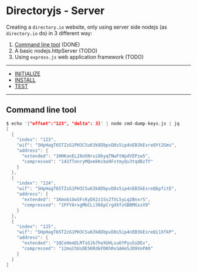 # Directoryjs - Server

Creating a `directory.io` website, only using server side nodejs (as `directory.io` do) in 3 different way:

1. [Command line tool](#command-line-tool) (DONE)
2. A basic nodejs.httpServer (TODO)
3. Using `express.js` web application framework (TODO)

---

* [INITIALIZE](INITIALIZE.md)
* [INSTALL](INSTALL.md)
* [TEST](TEST.md)

---

## Command line tool

``` c
$ echo '{"offset":"123", "delta": 3}' | node cmd-dump-keys.js | jq
[
  {
    "index": "123",
    "wif": "5HpHagT65TZzG1PH3CSu63k8DbpvD8s5ip4nEB3kEsreQYt2Gms",
    "address": {
      "extended": "1HHKanEL28o5Nrui8byqTNwFtWpdVEPzw5",
      "compressed": "141fTonryMQxmkKcba9FstmyQv3tqdBzTY"
    }
  },
  {
    "index": "124",
    "wif": "5HpHagT65TZzG1PH3CSu63k8DbpvD8s5ip4nEB3kEsreQbpfitE",
    "address": {
      "extended": "1KmobiUwSFcKyDX2z1Ss2TVL5yLq2BnxrS",
      "compressed": "1FFYArxgMbCLi366pCrgdXfzGBBMGssX9"
    }
  },
  {
    "index": "125",
    "wif": "5HpHagT65TZzG1PH3CSu63k8DbpvD8s5ip4nEB3kEsreQi1XfkP",
    "address": {
      "extended": "1QCoHemDLMTaSJb7heXUHLsu6YPyu5iDEv",
      "compressed": "12muChUsDE5KRdkFDKhRxSAHe5JD9VoPA9"
    }
  }
]

```
